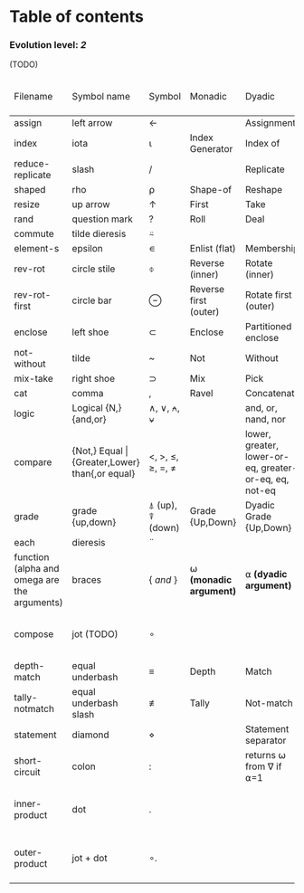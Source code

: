<h1>Table of contents</h1>

<h3>Evolution level: <i>2</i></h3> (TODO)

<table>
  <thead>
    <tr>
      <td>Filename</td>
      <td>Symbol name</td>
      <td>Symbol</td>
      <td>Monadic</td>
      <td>Dyadic</td>
      <td>Operator <i>(higher-order)</i></td>
    </tr>
  </thead>
  <tbody>
    <tr>
      <td>assign</td>
      <td>left arrow</td>
      <td>←</td>
      <td></td>
      <td>Assignment</td>
      <td></td>
    </tr>
    <tr>
      <td>index</td>
      <td>iota</td>
      <td>⍳</td>
      <td>Index Generator</td>
      <td>Index of</td>
      <td></td>
    </tr>
    <tr>
      <td>reduce-replicate</td>
      <td>slash</td>
      <td>/</td>
      <td></td>
      <td>Replicate</td>
      <td>Reduce</td>
    </tr>
    <tr>
      <td>shaped</td>
      <td>rho</td>
      <td>⍴</td>
      <td>Shape-of</td>
      <td>Reshape</td>
      <td></td>
    </tr>
    <tr>
      <td>resize</td>
      <td>up arrow</td>
      <td>↑</td>
      <td>First</td>
      <td>Take</td>
      <td></td>
    </tr>
    <tr>
      <td>rand</td>
      <td>question mark</td>
      <td>?</td>
      <td>Roll</td>
      <td>Deal</td>
      <td></td>
    </tr>
    <tr>
      <td>commute</td>
      <td>tilde dieresis</td>
      <td>⍨</td>
      <td></td>
      <td></td>
      <td>Commute</td>
    </tr>
    <tr>
      <td>element-s</td>
      <td>epsilon</td>
      <td>∊</td>
      <td>Enlist (flat)</td>
      <td>Membership</td>
      <td></td>
    </tr>
    <tr>
      <td>rev-rot</td>
      <td>circle stile</td>
      <td>⌽</td>
      <td>Reverse (inner)</td>
      <td>Rotate (inner)</td>
      <td></td>
    </tr>
    <tr>
      <td>rev-rot-first</td>
      <td>circle bar</td>
      <td>⊖</td>
      <td>Reverse first (outer)</td>
      <td>Rotate first (outer)</td>
      <td></td>
    </tr>
    <tr>
      <td>enclose</td>
      <td>left shoe</td>
      <td>⊂</td>
      <td>Enclose</td>
      <td>Partitioned enclose</td>
      <td></td>
    </tr>
    <tr>
      <td>not-without</td>
      <td>tilde</td>
      <td>~</td>
      <td>Not</td>
      <td>Without</td>
      <td></td>
    </tr>
    <tr>
      <td>mix-take</td>
      <td>right shoe</td>
      <td>⊃</td>
      <td>Mix</td>
      <td>Pick</td>
      <td></td>
    </tr>
    <tr>
      <td>cat</td>
      <td>comma</td>
      <td>,</td>
      <td>Ravel</td>
      <td>Concatenate</td>
      <td></td>
    </tr>
    <tr>
      <td>logic</td>
      <td>Logical {N,}{and,or}</td>
      <td>∧, ∨, ⍲, ⍱</td>
      <td></td>
      <td>and, or, nand, nor</td>
      <td></td>
    </tr>
    <tr>
      <td>compare</td>
      <td>{Not,} Equal | {Greater,Lower} than{,or equal}</td>
      <td><, >, ≤, ≥, =, ≠</td>
      <td></td>
      <td>lower, greater, lower-or-eq, greater-or-eq, eq, not-eq</td>
      <td></td>
    </tr>
    <tr>
      <td>grade</td>
      <td>grade {up,down}</td>
      <td>⍋ (up), ⍒ (down)</td>
      <td>Grade {Up,Down}</td>
      <td>Dyadic Grade {Up,Down}</td>
      <td></td>
    </tr>
    <tr>
      <td>each</td>
      <td>dieresis</td>
      <td>¨</td>
      <td></td>
      <td></td>
      <td>Each</td>
    </tr>
    <tr>
      <td>function (alpha and omega are the arguments)</td>
      <td>braces</td>
      <td>{ <i>and</i> }</td>
      <td>⍵ <b>(monadic argument)</b></td>
      <td>⍺ <b>(dyadic argument)</b></td>
      <td>Function</td>
    </tr>
    <tr>
      <td>compose</td>
      <td>jot (TODO)</td>
      <td>∘</td>
      <td></td>
      <td></td>
      <td>Monadic compose (e.g.: ⍴∘⍴)</td>
    </tr>
    <tr>
      <td>depth-match</td>
      <td>equal underbash</td>
      <td>≡</td>
      <td>Depth</td>
      <td>Match</td>
      <td></td>
    </tr>
    <tr>
      <td>tally-notmatch</td>
      <td>equal underbash slash</td>
      <td>≢</td>
      <td>Tally</td>
      <td>Not-match</td>
      <td></td>
    </tr>
    <tr>
      <td>statement</td>
      <td>diamond</td>
      <td>⋄</td>
      <td></td>
      <td>Statement separator</td>
      <td></td>
    </tr>
    <tr>
      <td>short-circuit</td>
      <td>colon</td>
      <td>:</td>
      <td></td>
      <td>returns ⍵ from ∇ if ⍺=1</td>
      <td></td>
    </tr>
    <tr>
      <td>inner-product</td>
      <td>dot</td>
      <td>.</td>
      <td></td>
      <td></td>
      <td>Inner product (e.g.: +.×)</td>
    </tr>
    <tr>
      <td>outer-product</td>
      <td>jot + dot</td>
      <td>∘.</td>
      <td></td>
      <td></td>
      <td>Outer product (e.g.: ∘.+)</td>
    </tr>
  </tbody>
</table>
